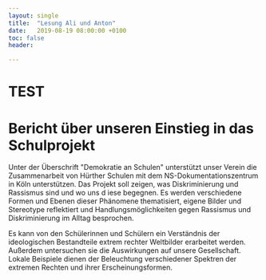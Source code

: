 ```yaml
---
layout: single
title:  "Lesung Ali und Anton"
date:   2019-08-19 08:00:00 +0100
toc: false
header:

---
```

 # TEST
 # Bericht über unseren Einstieg in  das Schulprojekt
Unter der Überschrift "Demokratie an Schulen" unterstützt unser Verein die Zusammenarbeit von Hürther Schulen mit dem 
NS-Dokumentationszentrum in Köln unterstützen. Das Projekt soll zeigen, was Diskriminierung und Rassismus sind und wo uns d
iese begegnen. Es werden verschiedene Formen und Ebenen dieser Phänomene thematisiert, eigene Bilder und Stereotype reflektiert 
und Handlungsmöglichkeiten gegen Rassismus und Diskriminierung im Alltag besprochen.

Es kann von den Schülerinnen und Schülern ein Verständnis der ideologischen Bestandteile extrem rechter 
Weltbilder erarbeitet werden. Außerdem untersuchen sie die Auswirkungen auf unsere Gesellschaft. Lokale Beispiele 
dienen der Beleuchtung verschiedener Spektren der extremen Rechten und ihrer Erscheinungsformen.
